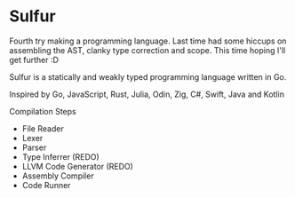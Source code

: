 # Sulfur
Fourth try making a programming language. Last time had some hiccups on assembling the AST, clanky type correction and scope. This time hoping I'll get further :D

Sulfur is a statically and weakly typed programming language written in Go.

Inspired by Go, JavaScript, Rust, Julia, Odin, Zig, C#, Swift, Java and Kotlin

Compilation Steps 
- File Reader
- Lexer
- Parser 
- Type Inferrer (REDO)
- LLVM Code Generator (REDO)
- Assembly Compiler
- Code Runner